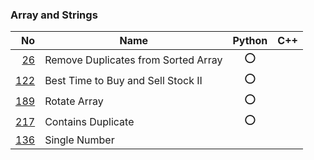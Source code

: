 ### Array and Strings

|                                                  No | Name                                | Python | C++ |
|----------------------------------------------------:|-------------------------------------|:------:|:---:|
|  [26](../26.remove-duplicates-from-sorted-array.py) | Remove Duplicates from Sorted Array |  :o:   |     |
| [122](../122.best-time-to-buy-and-sell-stock-ii.py) | Best Time to Buy and Sell Stock II  |  :o:   |     |
|                       [189](../189.rotate-array.py) | Rotate Array                        |  :o:   |     |
|                 [217](../217.contains-duplicate.py) | Contains Duplicate                  |  :o:   |     |
|                      [136](../136.single-number.py) | Single Number                       |        |     |